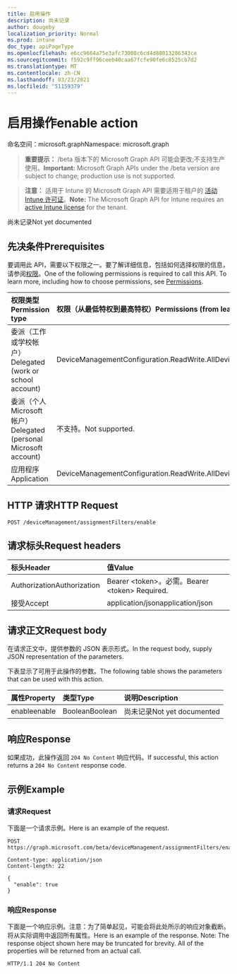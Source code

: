 ```yaml
---
title: 启用操作
description: 尚未记录
author: dougeby
localization_priority: Normal
ms.prod: intune
doc_type: apiPageType
ms.openlocfilehash: e6cc9664a75e3afc73008c6cd4d88013286343ce
ms.sourcegitcommit: f592c9ff96ceeb40caa67fcfe90fe6c8525cb7d2
ms.translationtype: MT
ms.contentlocale: zh-CN
ms.lasthandoff: 03/23/2021
ms.locfileid: "51159379"
---
```

# <a name="enable-action"></a><span data-ttu-id="34d29-103">启用操作</span><span class="sxs-lookup"><span data-stu-id="34d29-103">enable action</span></span>

<span data-ttu-id="34d29-104">命名空间：microsoft.graph</span><span class="sxs-lookup"><span data-stu-id="34d29-104">Namespace: microsoft.graph</span></span>

> <span data-ttu-id="34d29-105">**重要提示：** /beta 版本下的 Microsoft Graph API 可能会更改;不支持生产使用。</span><span class="sxs-lookup"><span data-stu-id="34d29-105">**Important:** Microsoft Graph APIs under the /beta version are subject to change; production use is not supported.</span></span>

> <span data-ttu-id="34d29-106">**注意：** 适用于 Intune 的 Microsoft Graph API 需要适用于租户的 [活动 Intune 许可证](https://go.microsoft.com/fwlink/?linkid=839381)。</span><span class="sxs-lookup"><span data-stu-id="34d29-106">**Note:** The Microsoft Graph API for Intune requires an [active Intune license](https://go.microsoft.com/fwlink/?linkid=839381) for the tenant.</span></span>

<span data-ttu-id="34d29-107">尚未记录</span><span class="sxs-lookup"><span data-stu-id="34d29-107">Not yet documented</span></span>

## <a name="prerequisites"></a><span data-ttu-id="34d29-108">先决条件</span><span class="sxs-lookup"><span data-stu-id="34d29-108">Prerequisites</span></span>
<span data-ttu-id="34d29-p101">要调用此 API，需要以下权限之一。要了解详细信息，包括如何选择权限的信息，请参阅[权限](/graph/permissions-reference)。</span><span class="sxs-lookup"><span data-stu-id="34d29-p101">One of the following permissions is required to call this API. To learn more, including how to choose permissions, see [Permissions](/graph/permissions-reference).</span></span>

|<span data-ttu-id="34d29-111">权限类型</span><span class="sxs-lookup"><span data-stu-id="34d29-111">Permission type</span></span>|<span data-ttu-id="34d29-112">权限（从最低特权到最高特权）</span><span class="sxs-lookup"><span data-stu-id="34d29-112">Permissions (from least to most privileged)</span></span>|
|:---|:---|
|<span data-ttu-id="34d29-113">委派（工作或学校帐户）</span><span class="sxs-lookup"><span data-stu-id="34d29-113">Delegated (work or school account)</span></span>|<span data-ttu-id="34d29-114">DeviceManagementConfiguration.ReadWrite.All</span><span class="sxs-lookup"><span data-stu-id="34d29-114">DeviceManagementConfiguration.ReadWrite.All</span></span>|
|<span data-ttu-id="34d29-115">委派（个人 Microsoft 帐户）</span><span class="sxs-lookup"><span data-stu-id="34d29-115">Delegated (personal Microsoft account)</span></span>|<span data-ttu-id="34d29-116">不支持。</span><span class="sxs-lookup"><span data-stu-id="34d29-116">Not supported.</span></span>|
|<span data-ttu-id="34d29-117">应用程序</span><span class="sxs-lookup"><span data-stu-id="34d29-117">Application</span></span>|<span data-ttu-id="34d29-118">DeviceManagementConfiguration.ReadWrite.All</span><span class="sxs-lookup"><span data-stu-id="34d29-118">DeviceManagementConfiguration.ReadWrite.All</span></span>|

## <a name="http-request"></a><span data-ttu-id="34d29-119">HTTP 请求</span><span class="sxs-lookup"><span data-stu-id="34d29-119">HTTP Request</span></span>
<!-- {
  "blockType": "ignored"
}
-->
``` http
POST /deviceManagement/assignmentFilters/enable
```

## <a name="request-headers"></a><span data-ttu-id="34d29-120">请求标头</span><span class="sxs-lookup"><span data-stu-id="34d29-120">Request headers</span></span>
|<span data-ttu-id="34d29-121">标头</span><span class="sxs-lookup"><span data-stu-id="34d29-121">Header</span></span>|<span data-ttu-id="34d29-122">值</span><span class="sxs-lookup"><span data-stu-id="34d29-122">Value</span></span>|
|:---|:---|
|<span data-ttu-id="34d29-123">Authorization</span><span class="sxs-lookup"><span data-stu-id="34d29-123">Authorization</span></span>|<span data-ttu-id="34d29-124">Bearer &lt;token&gt;。必需。</span><span class="sxs-lookup"><span data-stu-id="34d29-124">Bearer &lt;token&gt; Required.</span></span>|
|<span data-ttu-id="34d29-125">接受</span><span class="sxs-lookup"><span data-stu-id="34d29-125">Accept</span></span>|<span data-ttu-id="34d29-126">application/json</span><span class="sxs-lookup"><span data-stu-id="34d29-126">application/json</span></span>|

## <a name="request-body"></a><span data-ttu-id="34d29-127">请求正文</span><span class="sxs-lookup"><span data-stu-id="34d29-127">Request body</span></span>
<span data-ttu-id="34d29-128">在请求正文中，提供参数的 JSON 表示形式。</span><span class="sxs-lookup"><span data-stu-id="34d29-128">In the request body, supply JSON representation of the parameters.</span></span>

<span data-ttu-id="34d29-129">下表显示了可用于此操作的参数。</span><span class="sxs-lookup"><span data-stu-id="34d29-129">The following table shows the parameters that can be used with this action.</span></span>

|<span data-ttu-id="34d29-130">属性</span><span class="sxs-lookup"><span data-stu-id="34d29-130">Property</span></span>|<span data-ttu-id="34d29-131">类型</span><span class="sxs-lookup"><span data-stu-id="34d29-131">Type</span></span>|<span data-ttu-id="34d29-132">说明</span><span class="sxs-lookup"><span data-stu-id="34d29-132">Description</span></span>|
|:---|:---|:---|
|<span data-ttu-id="34d29-133">enable</span><span class="sxs-lookup"><span data-stu-id="34d29-133">enable</span></span>|<span data-ttu-id="34d29-134">Boolean</span><span class="sxs-lookup"><span data-stu-id="34d29-134">Boolean</span></span>|<span data-ttu-id="34d29-135">尚未记录</span><span class="sxs-lookup"><span data-stu-id="34d29-135">Not yet documented</span></span>|



## <a name="response"></a><span data-ttu-id="34d29-136">响应</span><span class="sxs-lookup"><span data-stu-id="34d29-136">Response</span></span>
<span data-ttu-id="34d29-137">如果成功，此操作返回 `204 No Content` 响应代码。</span><span class="sxs-lookup"><span data-stu-id="34d29-137">If successful, this action returns a `204 No Content` response code.</span></span>

## <a name="example"></a><span data-ttu-id="34d29-138">示例</span><span class="sxs-lookup"><span data-stu-id="34d29-138">Example</span></span>

### <a name="request"></a><span data-ttu-id="34d29-139">请求</span><span class="sxs-lookup"><span data-stu-id="34d29-139">Request</span></span>
<span data-ttu-id="34d29-140">下面是一个请求示例。</span><span class="sxs-lookup"><span data-stu-id="34d29-140">Here is an example of the request.</span></span>
``` http
POST https://graph.microsoft.com/beta/deviceManagement/assignmentFilters/enable

Content-type: application/json
Content-length: 22

{
  "enable": true
}
```

### <a name="response"></a><span data-ttu-id="34d29-141">响应</span><span class="sxs-lookup"><span data-stu-id="34d29-141">Response</span></span>
<span data-ttu-id="34d29-p102">下面是一个响应示例。注意：为了简单起见，可能会将此处所示的响应对象截断。将从实际调用中返回所有属性。</span><span class="sxs-lookup"><span data-stu-id="34d29-p102">Here is an example of the response. Note: The response object shown here may be truncated for brevity. All of the properties will be returned from an actual call.</span></span>
``` http
HTTP/1.1 204 No Content
```




